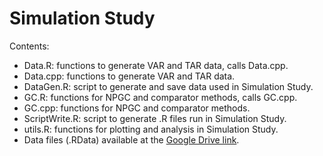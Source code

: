 # Simulation Study

Contents:
- Data.R: functions to generate VAR and TAR data, calls Data.cpp.
- Data.cpp: functions to generate VAR and TAR data.
- DataGen.R: script to generate and save data used in Simulation Study.
- GC.R: functions for NPGC and comparator methods, calls GC.cpp.
- GC.cpp: functions for NPGC and comparator methods.
- ScriptWrite.R: script to generate .R files run in Simulation Study.
- utils.R: functions for plotting and analysis in Simulation Study.
- Data files (.RData) available at the [Google Drive link](https://drive.google.com/drive/u/1/folders/1spEbcZB7oi232Hlf7FT9WU4xF4s5mleT).
